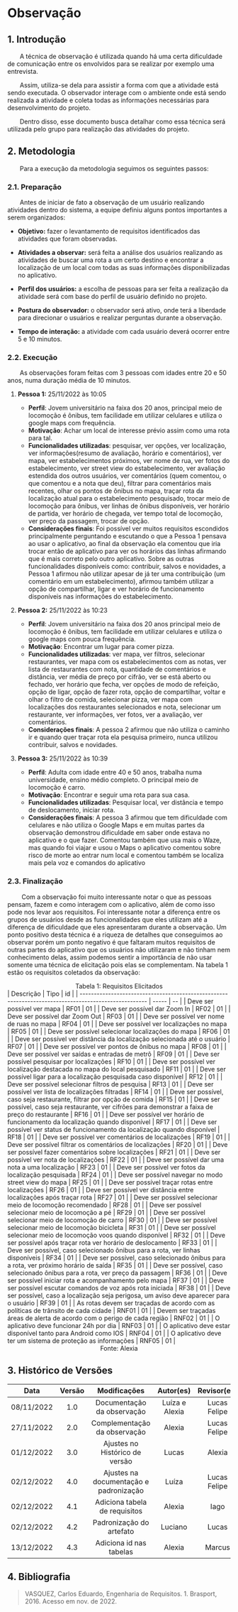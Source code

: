 # Observação

## 1. Introdução
&emsp;&emsp;A técnica de observação é utilizada quando há uma certa dificuldade de comunicação entre os envolvidos para se realizar por exemplo uma entrevista.

&emsp;&emsp;Assim, utiliza-se dela para assistir a forma com que a atividade está sendo executada. O observador interage com o ambiente onde está sendo realizada a atividade e coleta todas as informações necessárias para desenvolvimento do projeto.

&emsp;&emsp;Dentro disso, esse documento busca detalhar como essa técnica será utilizada pelo grupo para realização das atividades do projeto.

## 2. Metodologia
&emsp;&emsp;Para a execução da metodologia seguimos os seguintes passos: 

### 2.1. Preparação

&emsp;&emsp;Antes de iniciar de fato a observação de um usuário realizando atividades dentro do sistema, a equipe definiu alguns pontos importantes a serem organizados:


* **Objetivo:** fazer o levantamento de requisitos identificados das atividades que foram observadas.

* **Atividades a observar:** será feita a análise dos usuários realizando as atividades de buscar uma rota a um certo destino e encontrar a localização de um local com todas as suas informações disponibilizadas no aplicativo.

* **Perfil dos usuários:** a escolha de pessoas para ser feita a realização da atividade será com base do perfil de usuário definido no projeto.

* **Postura do observador:** o observador será ativo, onde terá a liberdade para direcionar o usuários e realizar perguntas durante a observação.

* **Tempo de interação:** a atividade com cada usuário deverá ocorrer entre 5 e 10 minutos.


### 2.2. Execução

&emsp;&emsp;As observações foram feitas com 3 pessoas com idades entre 20 e 50 anos, numa duração média de 10 minutos.

1. **Pessoa 1:** 25/11/2022 às 10:05
    * **Perfil**: Jovem universitário na faixa dos 20 anos, principal meio de locomoção é ônibus, tem facilidade em utilizar celulares e utiliza o google maps com frequência.
    * **Motivação**: Achar um local de interesse prévio assim como uma rota para tal.
    * **Funcionalidades utilizadas**: pesquisar, ver opções, ver localização, ver informações(resumo de avaliação, horário e comentários), ver mapa, ver estabelecimentos próximos, ver nome de rua, ver fotos do estabelecimento, ver street view do estabelecimento, ver avaliação estendida dos outros usuários, ver comentários (quem comentou, o que comentou e a nota que deu), filtrar para comentários mais recentes, olhar os pontos de ônibus no mapa, traçar rota da localização atual para o estabelecimento pesquisado, trocar meio de locomoção para ônibus, ver linhas de ônibus disponíveis, ver horário de partida, ver horário de chegada, ver tempo total de locomoção, ver preço da passagem, trocar de opção.
    * **Considerações finais**: Foi possível ver muitos requisitos escondidos principalmente perguntando e escutando o que a Pessoa 1 pensava ao usar o aplicativo, ao final da observação ela comentou que iria trocar então de aplicativo para ver os horários das linhas afirmando que é mais correto pelo outro aplicativo. Sobre as outras funcionalidades disponíveis como: contribuir, salvos e novidades, a Pessoa 1 afirmou não utilizar apesar de já ter uma contribuição (um comentário em um estabelecimento), afirmou também utilizar a opção de compartilhar, ligar e ver horário de funcionamento disponíveis nas informações do estabelecimento. 

2. **Pessoa 2:** 25/11/2022 às 10:23
    * **Perfil**: Jovem universitário na faixa dos 20 anos principal meio de locomoção é ônibus, tem facilidade em utilizar celulares e utiliza o google maps com pouca frequência.
    * **Motivação**: Encontrar um lugar para comer pizza.
    * **Funcionalidades utilizadas**: ver mapa, ver filtros, selecionar restaurantes, ver mapa com os estabelecimentos com as notas, ver lista de restaurantes com nota, quantidade de comentários e distância, ver média de preço por cifrão, ver se está aberto ou fechado, ver horário que fecha, ver opções de modo de refeição, opção de ligar, opção de fazer rota, opção de compartilhar, voltar e olhar o filtro de comida, selecionar pizza, ver mapa com localizações dos restaurantes selecionados e nota, selecionar um restaurante, ver informações, ver fotos, ver a avaliação, ver comentários.
    * **Considerações finais**: A pessoa 2 afirmou que não utiliza o caminho ir e quando quer traçar rota ela pesquisa primeiro, nunca utilizou contribuir, salvos e novidades.

3. **Pessoa 3:** 25/11/2022 às 10:39
    * **Perfil**: Adulta com idade entre 40 e 50 anos, trabalha numa universidade, ensino médio completo. O principal meio de locomoção é carro.
    * **Motivação**: Encontrar e seguir uma rota para sua casa.
    * **Funcionalidades utilizadas**: Pesquisar local, ver distância e tempo de deslocamento, iniciar rota.
    * **Considerações finais**: A pessoa 3 afirmou que tem dificuldade com celulares e não utiliza o Google Maps e em muitas partes da observação demonstrou dificuldade em saber onde estava no aplicativo e o que fazer. Comentou também que usa mais o Waze, mas quando foi viajar e usou o Maps o aplicativo comentou sobre risco de morte ao entrar num local e comentou também se localiza mais pela voz e comandos do aplicativo

### 2.3. Finalização

&emsp;&emsp; Com a observação foi muito interessante notar o que as pessoas pensam, fazem e como interagem com o aplicativo, além de como isso pode nos levar aos requisitos. Foi interessante notar a diferença entre os grupos de usuários desde as funcionalidades que eles utilizam até a diferença de dificuldade que eles apresentaram durante a observação. Um ponto positivo desta técnica é a riqueza de detalhes que conseguimos ao observar porém um ponto negativo é que faltaram muitos requisitos de outras partes do aplicativo que os usuários não utilizaram e não tinham nem conhecimento delas, assim podemos sentir a importância de não usar somente uma técnica de elicitação pois elas se complementam. Na tabela 1 estão os requisitos coletados da observação:


<figcaption align="center">Tabela 1: Requisitos Elicitados</figcaption>
| Descrição                                                                                             | Tipo  | id |
| ----------------------------------------------------------------------------------------------------- | ----- | -- |
| Deve ser possível ver mapa                                                                            | RF01  | 01 |
| Deve ser possível dar Zoom In                                                                         | RF02  | 01 |
| Deve ser possível dar Zoom Out                                                                        | RF03  | 01 |
| Deve ser possível ver nome de ruas no mapa                                                            | RF04  | 01 |
| Deve ser possível ver localizações no mapa                                                            | RF05  | 01 |
| Deve ser possível selecionar localizações do mapa                                                     | RF06  | 01 |
| Deve ser possível ver distância da localização selecionada até o usuário                              | RF07  | 01 |
| Deve ser possível ver pontos de ônibus no mapa                                                        | RF08  | 01 |
| Deve ser possível ver saídas e entradas de metrô                                                      | RF09  | 01 |
| Deve ser possível pesquisar por localizações                                                          | RF10  | 01 |
| Deve ser possível ver localização destacada no mapa do local pesquisado                               | RF11  | 01 |
| Deve ser possível ligar para a localização pesquisada caso disponível                                 | RF12  | 01 |
| Deve ser possível selecionar filtros de pesquisa                                                      | RF13  | 01 |
| Deve ser possível ver lista de localizações filtradas                                                 | RF14  | 01 |
| Deve ser possível, caso seja restaurante, filtrar por opção de comida                                 | RF15  | 01 |
| Deve ser possível, caso seja restaurante, ver cifrões para demonstrar a faixa de preço do restaurante | RF16  | 01 |
| Deve ser possível ver horário de funcionamento da localização quando disponível                       | RF17  | 01 |
| Deve ser possível ver status de funcionamento da localização quando disponível                        | RF18  | 01 |
| Deve ser possível ver comentários de localizações                                                     | RF19  | 01 |
| Deve ser possível filtrar os comentários de localizações                                              | RF20  | 01 |
| Deve ser possível fazer comentários sobre localizações                                                | RF21  | 01 |
| Deve ser possível ver nota de localizações                                                            | RF22  | 01 |
| Deve ser possível dar uma nota a uma localização                                                      | RF23  | 01 |
| Deve ser possível ver fotos da localização pesquisada                                                 | RF24  | 01 |
| Deve ser possível navegar no modo street view do mapa                                                 | RF25  | 01 |
| Deve ser possível traçar rotas entre localizações                                                     | RF26  | 01 |
| Deve ser possível ver distância entre localizações após traçar rota                                   | RF27  | 01 |
| Deve ser possível selecionar meio de locomoção recomendado                                            | RF28  | 01 |
| Deve ser possível selecionar meio de locomoção a pé                                                   | RF29  | 01 |
| Deve ser possível selecionar meio de locomoção de carro                                               | RF30  | 01 |
| Deve ser possível selecionar meio de locomoção bicicleta                                              | RF31  | 01 |
| Deve ser possível selecionar meio de locomoção voos quando disponível                                 | RF32  | 01 |
| Deve ser possível após traçar rota ver horário de deslocamento                                        | RF33  | 01 |
| Deve ser possível, caso selecionado ônibus para a rota, ver linhas disponíveis                        | RF34  | 01 |
| Deve ser possível, caso selecionado ônibus para a rota, ver próximo horário de saída                  | RF35  | 01 |
| Deve ser possível, caso selecionado ônibus para a rota, ver preço da passagem                         | RF36  | 01 |
| Deve ser possível iniciar rota e acompanhamento pelo mapa                                             | RF37  | 01 |
| Deve ser possível escutar comandos de voz após rota iniciada                                          | RF38  | 01 |
| Deve ser possível, caso a localização seja perigosa, um aviso deve aparecer para o usuário            | RF39  | 01 |
| As rotas devem ser traçadas de acordo com as políticas de trânsito de cada cidade                     | RNF01 | 01 |
| Devem ser traçadas áreas de alerta de acordo com o perigo de cada região                              | RNF02 | 01 |
| O aplicativo deve funcionar 24h por dia                                                               | RNF03 | 01 |
| O aplicativo deve estar disponível tanto para Android como IOS                                        | RNF04 | 01 |
| O aplicativo deve ter um sistema de proteção as informações                                           | RNF05 | 01 |

<figcaption align="center">Fonte: Alexia</figcaption>

## 3. Histórico de Versões

|    Data    | Versão |              Modificações              |   Autor(es)    | Revisor(es)  |
| :--------: | :----: | :------------------------------------: | :------------: | :----------: |
| 08/11/2022 |  1.0   |       Documentação da observação       | Luíza e Alexia | Lucas Felipe |
| 27/11/2022 |  2.0   |      Complementação da observação      |     Alexia     | Lucas Felipe |
| 01/12/2022 |  3.0   |     Ajustes no Histórico de versão     |     Lucas      |    Alexia    |
| 02/12/2022 |  4.0   | Ajustes na documentação e padronização |     Luíza      | Lucas Felipe |
| 02/12/2022 |  4.1   |     Adiciona tabela de requisitos      |     Alexia     |     Iago     |
| 02/12/2022 |  4.2   |        Padronização do artefato        |    Luciano     |    Lucas     |
| 13/12/2022 |  4.3   |         Adiciona id nas tabelas        |     Alexia     |    Marcus    |


## 4. Bibliografia

> VASQUEZ, Carlos Eduardo, Engenharia de Requisitos. 1. Brasport, 2016. Acesso em nov. de 2022.

